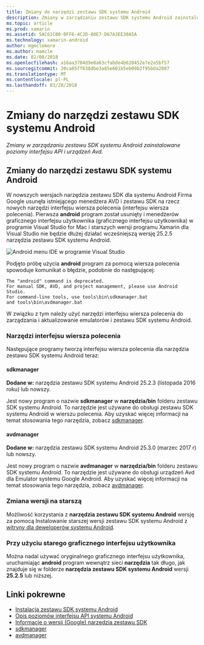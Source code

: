 ```yaml
---
title: Zmiany do narzędzi zestawu SDK systemu Android
description: Zmiany w zarządzaniu zestawu SDK systemu Android zainstalowane poziomy interfejsu API i urządzeń Avd.
ms.topic: article
ms.prod: xamarin
ms.assetid: 5AC61C00-0FF6-4C2D-80E7-D67A3EE30A5A
ms.technology: xamarin-android
author: mgmclemore
ms.author: mamcle
ms.date: 02/08/2018
ms.openlocfilehash: a16aa3704d9e0a63cfabde4b620452e7e2a5bf57
ms.sourcegitcommit: 20ca85ff638dbe3a85e601b5eb09b2f95bda2807
ms.translationtype: MT
ms.contentlocale: pl-PL
ms.lasthandoff: 03/28/2018
---
```

# <a name="changes-to-the-android-sdk-tooling"></a>Zmiany do narzędzi zestawu SDK systemu Android

_Zmiany w zarządzaniu zestawu SDK systemu Android zainstalowane poziomy interfejsu API i urządzeń Avd._

## <a name="changes-to--android-sdk-tooling"></a>Zmiany do narzędzi zestawu SDK systemu Android

W nowszych wersjach narzędzia zestawu SDK dla systemu Android Firma Google usunęła istniejącego menedżera AVD i zestawu SDK na rzecz nowych narzędzi interfejsu wiersza polecenia (interfejsu wiersza polecenia). Pierwsza **android** program został usunięty i menedżerów graficznego interfejsu użytkownika (graficznego interfejsu użytkownika) w programie Visual Studio for Mac i starszych wersji programu Xamarin dla Visual Studio nie będzie dłużej działać wcześniejszą wersję 25.2.5 narzędzia zestawu SDK systemu Android.


![Android menu IDE w programie Visual Studio](sdk-cli-tooling-changes-images/android-ide-menu.png)

Podjęto próbę użycia **android** program za pomocą wiersza polecenia spowoduje komunikat o błędzie, podobnie do następującej:

```shell
The "android" command is deprecated.
For manual SDK, AVD, and project management, please use Android Studio.
For command-line tools, use tools\bin\sdkmanager.bat
and tools\bin\avdmanager.bat
```

W związku z tym należy użyć narzędzi interfejsu wiersza polecenia do zarządzania i aktualizowanie emulatorów i zestawu SDK systemu Android.

### <a name="cli-tools"></a>Narzędzi interfejsu wiersza polecenia

Następujące programy tworzą interfejsu wiersza polecenia dla narzędzia zestawu SDK systemu Android teraz:

#### <a name="sdkmanager"></a>sdkmanager

**Dodane w:** narzędzia zestawu SDK systemu Android 25.2.3 (listopada 2016 roku) lub nowszy.

Jest nowy program o nazwie **sdkmanager** w **narzędzia/bin** folderu zestawu SDK systemu Android. To narzędzie jest używane do obsługi zestawu SDK systemu Android w wierszu polecenia. Aby uzyskać więcej informacji na temat stosowania tego narzędzia, zobacz [sdkmanager](https://developer.android.com/studio/command-line/sdkmanager.html).

#### <a name="avdmanager"></a>avdmanager

**Dodane w:** narzędzia zestawu SDK systemu Android 25.3.0 (marzec 2017 r) lub nowszy.

Jest nowy program o nazwie **avdmanager** w **narzędzia/bin** folderu zestawu SDK systemu Android. To narzędzie jest używane do obsługi urządzeń Avd dla Emulator systemu Google Android. Aby uzyskać więcej informacji na temat stosowania tego narzędzia, zobacz [avdmanager](https://developer.android.com/studio/command-line/avdmanager.html).

### <a name="downgrading"></a>Zmiana wersji na starszą

Możliwość korzystania z **narzędzia zestawu SDK systemu Android** wersję za pomocą Instalowanie starszej wersji zestawu SDK systemu Android z [witryny dla deweloperów systemu Android](https://developer.android.com/studio/index.html).

### <a name="using-the-old-gui"></a>Przy użyciu starego graficznego interfejsu użytkownika

Można nadal używać oryginalnego graficznego interfejsu użytkownika, uruchamiając **android** program wewnątrz sieci **narzędzia** tak długo, jak znajduje się w folderze **narzędzia zestawu SDK systemu Android** wersji **25.2.5**  lub niższej.


## <a name="related-links"></a>Linki pokrewne

- [Instalacja zestawu SDK systemu Android](~/android/get-started/installation/android-sdk.md)
- [Opis poziomów interfejsu API systemu Android](~/android/app-fundamentals/android-api-levels.md)
- [Informacje o wersji (Google) narzędzia zestawu SDK](https://developer.android.com/studio/releases/sdk-tools.html)
- [sdkmanager](https://developer.android.com/studio/command-line/sdkmanager.html)
- [avdmanager](https://developer.android.com/studio/command-line/avdmanager.html)
